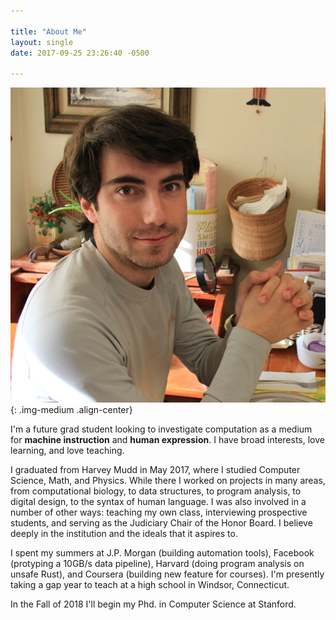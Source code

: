 ```yaml
---

title: "About Me"
layout: single
date: 2017-09-25 23:26:40 -0500

---
```


![A picture of me](/images/portrait-photo.jpg){: .img-medium .align-center}

I'm a future grad student looking to investigate computation as a medium for
**machine instruction** and **human expression**. I have broad interests, love
learning, and love teaching.

I graduated from Harvey Mudd in May 2017, where I studied Computer Science,
Math, and Physics. While there I worked on projects in many areas, from
computational biology, to data structures, to program analysis, to digital
design, to the syntax of human language. I was also involved in a number of
other ways: teaching my own class, interviewing prospective students, and
serving as the Judiciary Chair of the Honor Board. I believe deeply in the
institution and the ideals that it aspires to.

I spent my summers at J.P. Morgan (building automation tools), Facebook
(protyping a 10GB/s data pipeline), Harvard (doing program analysis on unsafe
Rust), and Coursera (building new feature for courses). I'm presently taking a
gap year to teach at a high school in Windsor, Connecticut.

In the Fall of 2018 I'll begin my Phd. in Computer Science at Stanford.
